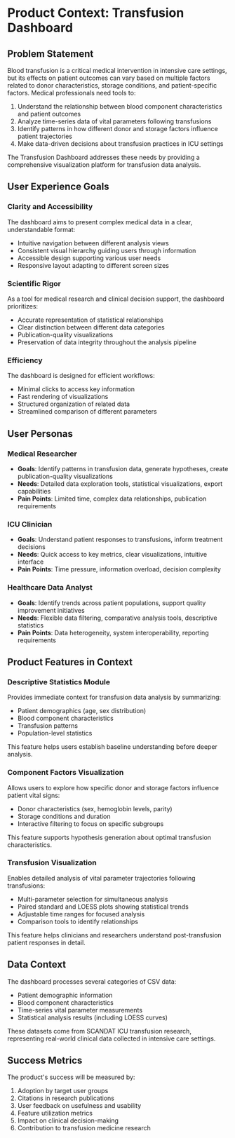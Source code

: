 # Product Context: Transfusion Dashboard

## Problem Statement

Blood transfusion is a critical medical intervention in intensive care settings, but its effects on patient outcomes can vary based on multiple factors related to donor characteristics, storage conditions, and patient-specific factors. Medical professionals need tools to:

1. Understand the relationship between blood component characteristics and patient outcomes
2. Analyze time-series data of vital parameters following transfusions
3. Identify patterns in how different donor and storage factors influence patient trajectories
4. Make data-driven decisions about transfusion practices in ICU settings

The Transfusion Dashboard addresses these needs by providing a comprehensive visualization platform for transfusion data analysis.

## User Experience Goals

### Clarity and Accessibility

The dashboard aims to present complex medical data in a clear, understandable format:
- Intuitive navigation between different analysis views
- Consistent visual hierarchy guiding users through information
- Accessible design supporting various user needs
- Responsive layout adapting to different screen sizes

### Scientific Rigor

As a tool for medical research and clinical decision support, the dashboard prioritizes:
- Accurate representation of statistical relationships
- Clear distinction between different data categories
- Publication-quality visualizations
- Preservation of data integrity throughout the analysis pipeline

### Efficiency

The dashboard is designed for efficient workflows:
- Minimal clicks to access key information
- Fast rendering of visualizations
- Structured organization of related data
- Streamlined comparison of different parameters

## User Personas

### Medical Researcher
- **Goals**: Identify patterns in transfusion data, generate hypotheses, create publication-quality visualizations
- **Needs**: Detailed data exploration tools, statistical visualizations, export capabilities
- **Pain Points**: Limited time, complex data relationships, publication requirements

### ICU Clinician
- **Goals**: Understand patient responses to transfusions, inform treatment decisions
- **Needs**: Quick access to key metrics, clear visualizations, intuitive interface
- **Pain Points**: Time pressure, information overload, decision complexity

### Healthcare Data Analyst
- **Goals**: Identify trends across patient populations, support quality improvement initiatives
- **Needs**: Flexible data filtering, comparative analysis tools, descriptive statistics
- **Pain Points**: Data heterogeneity, system interoperability, reporting requirements

## Product Features in Context

### Descriptive Statistics Module

Provides immediate context for transfusion data analysis by summarizing:
- Patient demographics (age, sex distribution)
- Blood component characteristics
- Transfusion patterns
- Population-level statistics

This feature helps users establish baseline understanding before deeper analysis.

### Component Factors Visualization

Allows users to explore how specific donor and storage factors influence patient vital signs:
- Donor characteristics (sex, hemoglobin levels, parity)
- Storage conditions and duration
- Interactive filtering to focus on specific subgroups

This feature supports hypothesis generation about optimal transfusion characteristics.

### Transfusion Visualization

Enables detailed analysis of vital parameter trajectories following transfusions:
- Multi-parameter selection for simultaneous analysis
- Paired standard and LOESS plots showing statistical trends
- Adjustable time ranges for focused analysis
- Comparison tools to identify relationships

This feature helps clinicians and researchers understand post-transfusion patient responses in detail.

## Data Context

The dashboard processes several categories of CSV data:
- Patient demographic information
- Blood component characteristics
- Time-series vital parameter measurements
- Statistical analysis results (including LOESS curves)

These datasets come from SCANDAT ICU transfusion research, representing real-world clinical data collected in intensive care settings.

## Success Metrics

The product's success will be measured by:
1. Adoption by target user groups
2. Citations in research publications
3. User feedback on usefulness and usability
4. Feature utilization metrics
5. Impact on clinical decision-making
6. Contribution to transfusion medicine research
